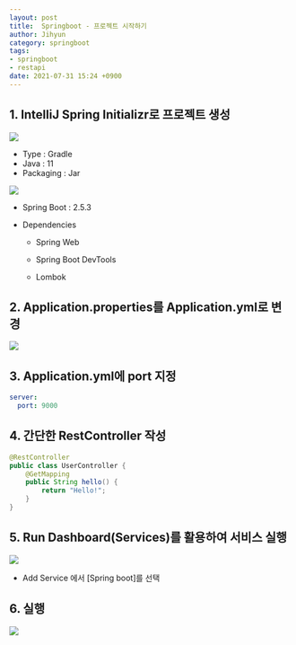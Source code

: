 ```yaml
---
layout: post
title:  Springboot - 프로젝트 시작하기
author: Jihyun
category: springboot
tags:
- springboot
- restapi
date: 2021-07-31 15:24 +0900
---
```




## 1. IntelliJ Spring Initializr로 프로젝트 생성

![](https://github.com/jihyun416/jihyun416.github.io/blob/master/assets/springboot_1_1.png?raw=true)

- Type : Gradle
- Java : 11
- Packaging : Jar

![](https://github.com/jihyun416/jihyun416.github.io/blob/master/assets/springboot_1_2.png?raw=true)

- Spring Boot : 2.5.3

- Dependencies

  - Spring Web

  - Spring Boot DevTools

  - Lombok

    

## 2. Application.properties를 Application.yml로 변경

![](https://github.com/jihyun416/jihyun416.github.io/blob/master/assets/springboot_1_3.png?raw=true)



## 3. Application.yml에 port 지정

```yaml
server:
  port: 9000
```



## 4. 간단한 RestController 작성

```java
@RestController
public class UserController {
    @GetMapping
    public String hello() {
        return "Hello!";
    }
}
```



## 5. Run Dashboard(Services)를 활용하여 서비스 실행

![](https://jihyun416.github.io/assets/springboot_1_5.png)

- Add Service 에서 [Spring boot]를 선택



## 6. 실행

![](https://jihyun416.github.io/assets/springboot_1_6.png)